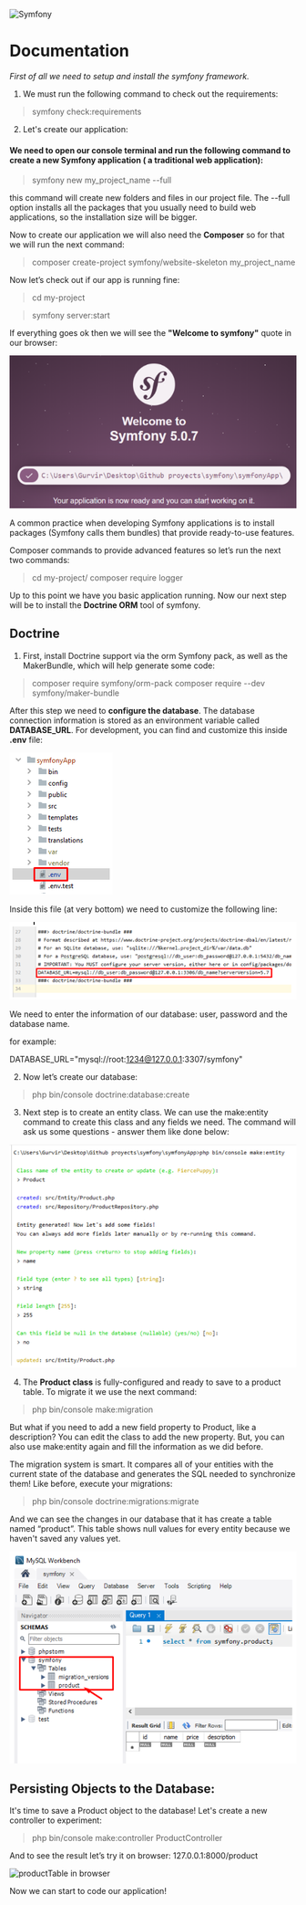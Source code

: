 ![Symfony](https://miro.medium.com/max/951/1*aQZ1bk_fZZFIXm9KYEpdIQ.png) 

# Documentation

*First of all we need to setup and install the symfony framework.*

1. We must run the following command to check out the requirements: 

> symfony check:requirements

2. Let's create our application:

#### We need to open our console terminal and run the following command to create a new Symfony application ( a traditional web application):

 > symfony new my_project_name --full

this command will create new folders and files in our project file. 
The --full option installs all the packages that you usually need to build web applications, so the installation size will be bigger.

Now to create our application we will also need the **Composer** so for that we will run the next command:

> composer create-project symfony/website-skeleton my_project_name

Now let’s check out if our app is running fine:

 > cd my-project

 > symfony server:start


If everything goes ok then we will see the **"Welcome to symfony"** quote in our browser:

![Welcome](/images/welcome.png)

A common practice when developing Symfony applications is to install packages (Symfony calls them bundles) that provide ready-to-use features.

Composer commands to provide advanced features so let’s run the next two commands:

 > cd my-project/
 > composer require logger

Up to this point we have you basic application running. Now our next step will be to install the **Doctrine ORM** tool of symfony.
 
## Doctrine

1. First, install Doctrine support via the orm Symfony pack, as well as the MakerBundle, which will help generate some code:

 > composer require symfony/orm-pack
 > composer require --dev symfony/maker-bundle

After this step we need to **configure the database**. The database connection information is stored as an environment variable called **DATABASE_URL**. For development, you can find and customize this inside **.env** file:

![.env folder](/images/env.png)

Inside this file (at very bottom) we need to customize the following line:

![inside-envFolder](/images/database.png)
	 
We need to enter the information of our database: user, password and the database name.

for example:

DATABASE_URL="mysql://root:1234@127.0.0.1:3307/symfony"

2. Now let’s create our database:

> php bin/console doctrine:database:create

3. Next step is to create an entity class. We can use the make:entity command to create this class and any fields we need. The command will ask us some questions - answer them like done below:

![product entity](/images/product.png)

4. The **Product class** is fully-configured and ready to save to a product table. To migrate it we use the next command:

> php bin/console make:migration


But what if you need to add a new field property to Product, like a description? You can edit the class to add the new property. But, you can also use make:entity again and fill the information as we did before.

The migration system is smart. It compares all of your entities with the current state of the database and generates the SQL needed to synchronize them! Like before, execute your migrations:

> php bin/console doctrine:migrations:migrate

And we can see the changes in our database that it has create a table named “product”. This table shows null values for every entity because we haven't saved any values yet.

![Tables in MySQL](/images/tables.png)

## Persisting Objects to the Database:

It's time to save a Product object to the database! Let's create a new controller to experiment:

> php bin/console make:controller ProductController

And to see the result let’s try it on browser: 127.0.0.1:8000/product

![productTable in browser](/images/product_browser.png)

Now we can start to code our application! 

